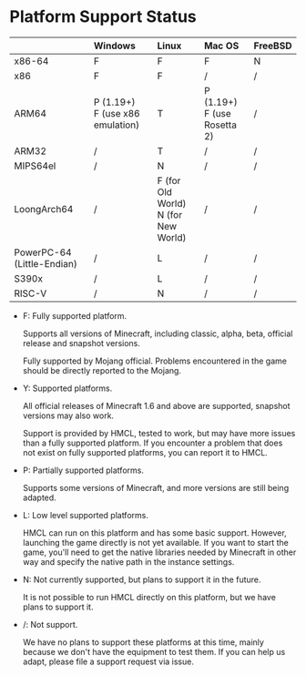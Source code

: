 # Platform Support Status

|                            | Windows                             | Linux                                   | Mac OS                          | FreeBSD |
|----------------------------|:------------------------------------|:----------------------------------------|:--------------------------------|:--------|
| x86-64                     | F                                   | F                                       | F                               | N       |
| x86                        | F                                   | F                                       | /                               | /       |
| ARM64                      | P (1.19+)<br/>F (use x86 emulation) | T                                       | P (1.19+)<br/>F (use Rosetta 2) | /       |
| ARM32                      | /                                   | T                                       | /                               | /       |
| MIPS64el                   | /                                   | N                                       | /                               | /       |
| LoongArch64                | /                                   | F (for Old World)<br/>N (for New World) | /                               | /       |
| PowerPC-64 (Little-Endian) | /                                   | L                                       | /                               | /       |
| S390x                      | /                                   | L                                       | /                               | /       |
| RISC-V                     | /                                   | N                                       | /                               | /       |

* F: Fully supported platform.

  Supports all versions of Minecraft, including classic, alpha, beta, official release and snapshot versions.

  Fully supported by Mojang official. Problems encountered in the game should be directly reported to the Mojang.

* Y: Supported platforms.

  All official releases of Minecraft 1.6 and above are supported, snapshot versions may also work.

  Support is provided by HMCL, tested to work, but may have more issues than a fully supported platform.
  If you encounter a problem that does not exist on fully supported platforms, you can report it to HMCL.

* P: Partially supported platforms.

  Supports some versions of Minecraft, and more versions are still being adapted.

* L: Low level supported platforms.

  HMCL can run on this platform and has some basic support.
  However, launching the game directly is not yet available.
  If you want to start the game, 
  you'll need to get the native libraries needed by Minecraft in other way and specify the native path in the instance settings.

* N: Not currently supported, but plans to support it in the future.

  It is not possible to run HMCL directly on this platform, but we have plans to support it.

* /: Not support.

  We have no plans to support these platforms at this time, mainly because we don't have the equipment to test them.
  If you can help us adapt, please file a support request via issue.